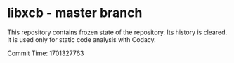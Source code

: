# libxcb - master branch

This repository contains frozen state of the repository.
Its history is cleared. It is used only for static code
analysis with Codacy.

Commit Time: 1701327763